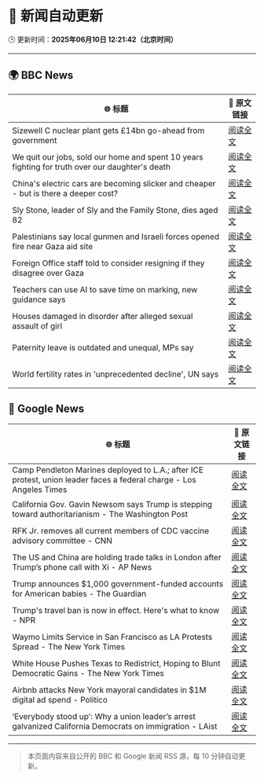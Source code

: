 # 🧠 新闻自动更新

🕒 更新时间：**2025年06月10日 12:21:42（北京时间）**

---

## 🌍 BBC News

| 🌐 标题 | 🔗 原文链接 |
|--------|-------------|
| Sizewell C nuclear plant gets £14bn go-ahead from government | [阅读全文](https://www.bbc.com/news/articles/c4gr3nd5zy6o) |
| We quit our jobs, sold our home and spent 10 years fighting for truth over our daughter's death | [阅读全文](https://www.bbc.com/news/articles/cdxn5d4dzrwo) |
| China's electric cars are becoming slicker and cheaper - but is there a deeper cost? | [阅读全文](https://www.bbc.com/news/articles/cy8d4v69jw6o) |
| Sly Stone, leader of Sly and the Family Stone, dies aged 82 | [阅读全文](https://www.bbc.com/news/articles/c4g2d5yz1r1o) |
| Palestinians say local gunmen and Israeli forces opened fire near Gaza aid site | [阅读全文](https://www.bbc.com/news/articles/c79e0zxy2lro) |
| Foreign Office staff told to consider resigning if they disagree over Gaza | [阅读全文](https://www.bbc.com/news/articles/cy8nzx1475ro) |
| Teachers can use AI to save time on marking, new guidance says | [阅读全文](https://www.bbc.com/news/articles/c1kvyj7dkp0o) |
| Houses damaged in disorder after alleged sexual assault of girl | [阅读全文](https://www.bbc.com/news/articles/ckg4v04p008o) |
| Paternity leave is outdated and unequal, MPs say | [阅读全文](https://www.bbc.com/news/articles/crmk07jyjmxo) |
| World fertility rates in 'unprecedented decline', UN says | [阅读全文](https://www.bbc.com/news/articles/clynq459wxgo) |

## 📰 Google News

| 🌐 标题 | 🔗 原文链接 |
|--------|-------------|
| Camp Pendleton Marines deployed to L.A.; after ICE protest, union leader faces a federal charge - Los Angeles Times | [阅读全文](https://news.google.com/rss/articles/CBMijgFBVV95cUxPQW9JX1lfUVcxQk9BNnkzX2o5bk5laEpOVzRZVDJpOVdCUzE2V1B6SWVyakpHaDA5SzJwQkFwVno2ME9yM3o0cVo5b09iWVRua0xnVzc0VGllUldyWGFlM3k5Z25GT3pDaEFFeThabHZKeURNdVRmd1pvbFVZbjJSNjdvUzEwbDJDemk1UUpB?oc=5) |
| California Gov. Gavin Newsom says Trump is stepping toward authoritarianism - The Washington Post | [阅读全文](https://news.google.com/rss/articles/CBMilgFBVV95cUxOLXRjbTk0c2VKeVhRaElXOFF0R09ORFlhM0hpTHZHS2pwU0k1cVk2U0ZOVXFsLThwVTF6aHRIaEVGNW13SEExdGlncTc5WU1HeFM1aUVOM1hfcTNEcF82MWZyal9zNzVZRy1CdmdFUHNSWXd0eVlEOUE2QmJhUWVhX1F5cXhDWXpkb2RjdENNQ0tmQXEzeHc?oc=5) |
| RFK Jr. removes all current members of CDC vaccine advisory committee - CNN | [阅读全文](https://news.google.com/rss/articles/CBMiekFVX3lxTE44eXVmTmRyaEVMOHdQTFdsTDRCcGgyT0tNLVpXcW1HWVBEaV9NSUlMc3hleGZxSm5fY3hqSkpTS3pKUWdneThESjhSOXVDZkIyNUlvbjNhLXZKUm9RcHJvNVBvMlJ0aExtTjJpc1llSWlSM3Y5cTFmQUF30gF_QVVfeXFMUFdaNUFWV0hSZHhtdnh3X1BJVTQ0cnJLU0gta1Jqd19IaWNVemk0QU5FLV90Rms3T2V1dldOa3NydklUZWxsZGdLamtIU0trQmdrVE1sMUhTaUZhdzlkcXh1Ulp4eW4zaVRHVmF4V2o2VGtYZzBlTVFodU82cjJxZw?oc=5) |
| The US and China are holding trade talks in London after Trump’s phone call with Xi - AP News | [阅读全文](https://news.google.com/rss/articles/CBMikAFBVV95cUxQUDNfQnNrWF9vMHo4Q1M5d0h3UFREa1R3cWFRLXhLajVnRUVjajFrSWt5Q3FhaU4tcnlrNFh0WlFCZEdoTlB1bGdxTEtDUnplb0VtVXZyc0NtSGNHMTB4cEVjdFl1TGdHQTh2RlFrNVdQZXRFeHVtQnJZWFJQaHR4TGtxNmVlUm1FWGNxS1lUZFQ?oc=5) |
| Trump announces $1,000 government-funded accounts for American babies - The Guardian | [阅读全文](https://news.google.com/rss/articles/CBMiggFBVV95cUxNSVZXQjRDTHlGUEs5LTd2QTMyZGZON2diSXc1OEt3bk9VOUZVemYzTEZCRDZTa3czVG0tQ3dTYjc2UkQyeGFxNWlyV3luQ0VJckkxN2d2dnB2T2x5WkpMMEw3azJFWXM3b1BWYmxYdzEwTzZiOFEzY1h4cC1yUzRHeWdR?oc=5) |
| Trump's travel ban is now in effect. Here's what to know - NPR | [阅读全文](https://news.google.com/rss/articles/CBMimwFBVV95cUxONURoQ2dCMjg5bFIxQ19hQ3dqOFRBYUdBTWFENkxxdkNuWXpqckx5WVRPZU9qUUtEVC1wV2JTd21RTVZaNFVJZEplbWgtSE1kbTdSX2U2TEkxXzQ5THJJU1V6ZVpxZk1waDlfbk1fcEdyZEdJWkl5cDYzbWM5b1NrQXJxdFlmdFM4VndqRUhaMDZBMHRnWnp4bzNCaw?oc=5) |
| Waymo Limits Service in San Francisco as LA Protests Spread - The New York Times | [阅读全文](https://news.google.com/rss/articles/CBMilgFBVV95cUxQZS1LUnBNaVdwN2dqRnkydWdDT290ek1nME5pa0hzMTRUQ2tDOGxpcjlCVUxhT1NIUEdtNEtFc0N2RWtKRFJmZHR4OEc2cGpDMUNkZGtBMy1PVUdkN2JuaC1lcUVoU09rekpWc2tCMm5OdUxtZ2RZVk5TXzlZclo4ZzhOZzBvMjdob0dWQmpuRFA4V2RiOGc?oc=5) |
| White House Pushes Texas to Redistrict, Hoping to Blunt Democratic Gains - The New York Times | [阅读全文](https://news.google.com/rss/articles/CBMigwFBVV95cUxNdVAybXZjOUM0VUlNNlIwT2xwRUpVTlJHclh3NHBYSi1DbFFLTDh4SFYtWWREVGtOYld1OG1Qd25Tb0EzOEgwTTZXSUFkeW83UXV0TVFkemV3UUVWWTZ5ZGhGemVmVFQ3UXhpdG1UbUtmZEUxc2tlMGtKdHhERWwtcGVlTQ?oc=5) |
| Airbnb attacks New York mayoral candidates in $1M digital ad spend - Politico | [阅读全文](https://news.google.com/rss/articles/CBMiqwFBVV95cUxNVm84VldiSnJRQVEzcVhDNkpXdkhWVy13U3c3ZmlWM1cxTTRTZDNUYWc2akdTcHh5c1FwTTdIZkZreTl1LXNTX1EzaWR4QlFqWVJjejVVNUtSOWREenZHM29KeTZERloyclQwLTM1VG1EaHZYWTFqQVE5bFg1bEw2blU0VVhpSmhmbDNzbDNtVmNiMzUwSG1VV0VJT1hwaXlqV25VRldTMFM0a1U?oc=5) |
| ‘Everybody stood up’: Why a union leader’s arrest galvanized California Democrats on immigration - LAist | [阅读全文](https://news.google.com/rss/articles/CBMipAFBVV95cUxQLXFkSE9ON3NVR0dQNzgyWGdGQlkwMWpaSnp4VUZPWmdDb2E4QmgybGt2SzFUQmRybktqSUNNdWpqRTNXbHgyWXJ3MjFEXzllR0hucjVCc19jdjltS2pKdmxGaHlnUXhpQ2U4TzhDSl9yNUNZYU5BOFQxM1RJQWVudVJHWDNkNDlUb1VNUThfTmNjWWdXaVNqSUpOSkdUQXppR0RhYg?oc=5) |

---
> 本页面内容来自公开的 BBC 和 Google 新闻 RSS 源，每 10 分钟自动更新。